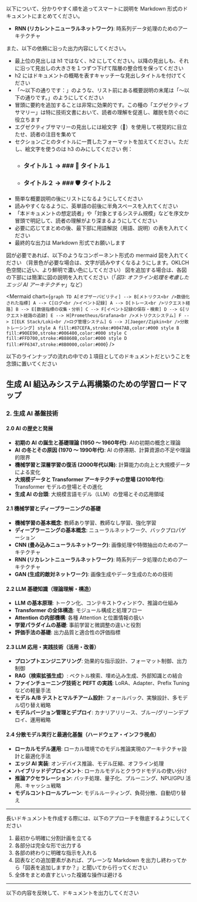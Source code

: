 以下について、分かりやすく順を追ってスマートに説明を Markdown 形式のドキュメントにまとめてください。

- **RNN (リカレントニューラルネットワーク)**: 時系列データ処理のためのアーキテクチャ

また、以下の依頼に沿った出力内容にしてください。
- 最上位の見出しは h1 ではなく、h2 にしてください。以降の見出しも、それに沿って見出しの大きさを１つずつ下げて階層の整合性を保ってください
- h2 にはドキュメントの概略を表すキャッチーな見出しタイトルを付けてください
- 「～以下の通りです：」のような、リスト前にある概要説明の末尾は「～以下の通りです。」のようにしてください
- 冒頭に要約を追加することは非常に効果的です。この種の「エグゼクティブサマリー」は特に技術文書において、読者の理解を促進し、離脱を防ぐのに役立ちます
- エグゼクティブサマリーの見出しには絵文字（🔑）を使用して視覚的に目立たせ、読者の注目を集めて
- セクションごとのタイトルに一貫したフォーマットを加えてください。ただし、絵文字を使うのは h3 のみにしてください
 例：
   * ### タイトル１ → ### 🔧 タイトル１
   * ### タイトル２ → ### 🛡️ タイトル２
- 簡単な概要説明の後にリストになるようにしてください
- 読みやすくなるように、英単語の前後に半角スペースを入れてください
- 「本ドキュメントの想定読者」や「対象とするシステム規模」などを序文か冒頭で明記して、読者の理解がより深まるようにしてください
- 必要に応じてまとめの後、最下部に用語解説（用語、説明）の表を入れてください
- 最終的な出力は Markdown 形式でお願いします

図が必要であれば、以下のようなコンポーネント形式の mermaid 図を入れてください
（背景色が必要な場合は、文字が読みやすくなるようにします。OKLCH色空間に近い、より鮮明で濃い色にしてください）
図を追加する場合は、各図の下部には簡潔に図の説明を入れてください（「*図3: オフライン処理を考慮したエッジ AI アーキテクチャ*」など）

<Mermaid chart={`
graph TD
    A[オブザーバビリティ] --> B[メトリクス<br />数値化された指標]
    A --> C[ログ<br />イベント記録]
    A --> D[トレース<br />リクエスト経路]
    B --> E[数値指標の収集・分析]
    C --> F[イベント記録の保存・検索]
    D --> G[リクエスト経路の追跡]
    E --> H[Prometheus/Grafana<br />メトリクスシステム]
    F --> I[ELK Stack/Loki<br />ログ管理システム]
    G --> J[Jaeger/Zipkin<br />分散トレーシング]
    style A fill:#87CEFA,stroke:#0047AB,color:#000
    style B fill:#90EE90,stroke:#006400,color:#000
    style C fill:#FFD700,stroke:#B8860B,color:#000
    style D fill:#FF6347,stroke:#8B0000,color:#000
`} />

以下のラインナップの流れの中での１項目としてのドキュメントだということを念頭に置いてください

## 生成 AI 組込みシステム再構築のための学習ロードマップ

### 2. 生成 AI 基盤技術

#### 2.0 AI の歴史と発展

- **初期の AI の誕生と基礎理論 (1950 〜 1960年代)**: AIの初期の概念と理論
- **AI の冬とその原因 (1970 〜 1990年代)**: AI の停滞期、計算資源の不足や理論的限界
- **機械学習と深層学習の復活 (2000年代以降)**: 計算能力の向上と大規模データによる変化
- **大規模データと Transformer アーキテクチャの登場 (2010年代)**: Transformer モデルの登場とその進化
- **生成 AI の台頭**: 大規模言語モデル（LLM）の登場とその応用領域

#### 2.1 機械学習とディープラーニングの基礎

- **機械学習の基本概念**: 教師あり学習、教師なし学習、強化学習
- **ディープラーニングの基本概念**: ニューラルネットワーク、バックプロパゲーション
- **CNN (畳み込みニューラルネットワーク)**: 画像処理や特徴抽出のためのアーキテクチャ
- **RNN (リカレントニューラルネットワーク)**: 時系列データ処理のためのアーキテクチャ
- **GAN (生成的敵対ネットワーク)**: 画像生成やデータ生成のための技術

#### 2.2 LLM 基礎知識（理論理解・構造）

- **LLM の基本原理**: トークン化、コンテキストウィンドウ、推論の仕組み
- **Transformer の全体構造**: モジュール構成と処理フロー
- **Attention の内部機構**: 各種 Attention と位置情報の扱い
- **学習パラダイムの基礎**: 事前学習と微調整の違いと役割
- **評価手法の基礎**: 出力品質と適合性の評価指標

#### 2.3 LLM 応用・実践技術（活用・改善）

- **プロンプトエンジニアリング**: 効果的な指示設計、フォーマット制御、出力制御
- **RAG（検索拡張生成）**: ベクトル検索、埋め込み生成、外部知識との結合
- **ファインチューニング技術と PEFT の実践**: LoRA、Adapter、Prefix Tuning などの軽量手法
- **モデル A/B テストとマルチアーム設計**: フォールバック、実験設計、多モデル切り替え戦略
- **モデルバージョン管理とデプロイ**: カナリアリリース、ブルー/グリーンデプロイ、運用戦略

#### 2.4 分散モデル実行と最適化基盤（ハードウェア・インフラ視点）

- **ローカルモデル運用**: ローカル環境でのモデル推論実現のアーキテクチャ設計と最適化手法
- **エッジ AI 実装**: オンデバイス推論、モデル圧縮、オフライン処理
- **ハイブリッドデプロイメント**: ローカルモデルとクラウドモデルの使い分け
- **推論アクセラレーション**: バッチ処理、量子化、プルーニング、NPU/GPU 活用、キャッシュ戦略
- **モデルコントロールプレーン**: モデルルーティング、負荷分散、自動切り替え
---

長いドキュメントを作成する際には、以下のアプローチを徹底するようにしてください

1. 最初から明確に分割計画を立てる
2. 各部分は完全な形で出力する
3. 各部の終わりに明確な指示を入れる
4. 図表などの追加要素があれば、プレーンな Markdown を出力し終わってから「図表を追加しますか？」と聞いてから行ってください
5. 全体をまとめ直すといった複雑な操作は避ける

---

以下の内容を反映して、ドキュメントを出力してください
